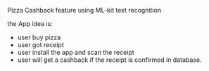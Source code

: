 Pizza Cashback feature using ML-kit text recognition

the App idea is:
- user buy pizza 
- user got receipt
- user install the app and scan the receipt
- user will get a cashback if the receipt is confirmed in database. 



